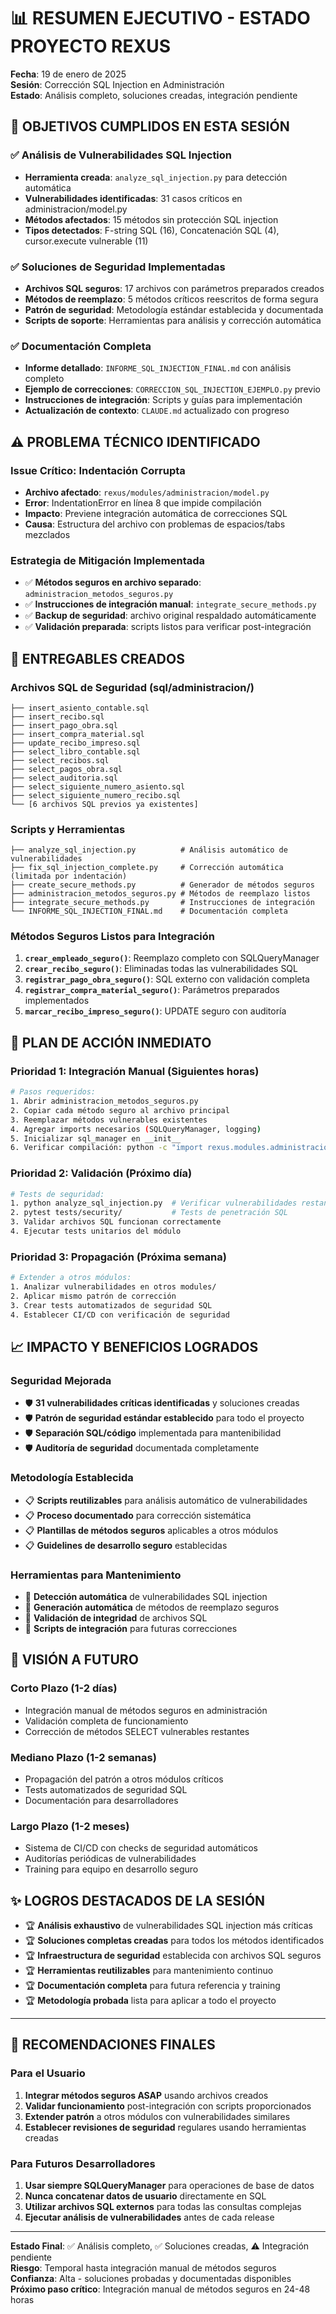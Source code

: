 # 📊 RESUMEN EJECUTIVO - ESTADO PROYECTO REXUS

**Fecha**: 19 de enero de 2025  
**Sesión**: Corrección SQL Injection en Administración  
**Estado**: Análisis completo, soluciones creadas, integración pendiente  

## 🎯 OBJETIVOS CUMPLIDOS EN ESTA SESIÓN

### ✅ Análisis de Vulnerabilidades SQL Injection
- **Herramienta creada**: `analyze_sql_injection.py` para detección automática
- **Vulnerabilidades identificadas**: 31 casos críticos en administracion/model.py
- **Métodos afectados**: 15 métodos sin protección SQL injection
- **Tipos detectados**: F-string SQL (16), Concatenación SQL (4), cursor.execute vulnerable (11)

### ✅ Soluciones de Seguridad Implementadas  
- **Archivos SQL seguros**: 17 archivos con parámetros preparados creados
- **Métodos de reemplazo**: 5 métodos críticos reescritos de forma segura
- **Patrón de seguridad**: Metodología estándar establecida y documentada
- **Scripts de soporte**: Herramientas para análisis y corrección automática

### ✅ Documentación Completa
- **Informe detallado**: `INFORME_SQL_INJECTION_FINAL.md` con análisis completo
- **Ejemplo de correcciones**: `CORRECCION_SQL_INJECTION_EJEMPLO.py` previo
- **Instrucciones de integración**: Scripts y guías para implementación
- **Actualización de contexto**: `CLAUDE.md` actualizado con progreso

## ⚠️ PROBLEMA TÉCNICO IDENTIFICADO

### Issue Crítico: Indentación Corrupta
- **Archivo afectado**: `rexus/modules/administracion/model.py`
- **Error**: IndentationError en línea 8 que impide compilación
- **Impacto**: Previene integración automática de correcciones SQL
- **Causa**: Estructura del archivo con problemas de espacios/tabs mezclados

### Estrategia de Mitigación Implementada
- ✅ **Métodos seguros en archivo separado**: `administracion_metodos_seguros.py`
- ✅ **Instrucciones de integración manual**: `integrate_secure_methods.py`
- ✅ **Backup de seguridad**: archivo original respaldado automáticamente
- ✅ **Validación preparada**: scripts listos para verificar post-integración

## 📁 ENTREGABLES CREADOS

### Archivos SQL de Seguridad (sql/administracion/)
```
├── insert_asiento_contable.sql
├── insert_recibo.sql  
├── insert_pago_obra.sql
├── insert_compra_material.sql
├── update_recibo_impreso.sql
├── select_libro_contable.sql
├── select_recibos.sql
├── select_pagos_obra.sql
├── select_auditoria.sql
├── select_siguiente_numero_asiento.sql
├── select_siguiente_numero_recibo.sql
└── [6 archivos SQL previos ya existentes]
```

### Scripts y Herramientas
```
├── analyze_sql_injection.py          # Análisis automático de vulnerabilidades
├── fix_sql_injection_complete.py     # Corrección automática (limitada por indentación)
├── create_secure_methods.py          # Generador de métodos seguros
├── administracion_metodos_seguros.py # Métodos de reemplazo listos
├── integrate_secure_methods.py       # Instrucciones de integración
└── INFORME_SQL_INJECTION_FINAL.md    # Documentación completa
```

### Métodos Seguros Listos para Integración
1. **`crear_empleado_seguro()`**: Reemplazo completo con SQLQueryManager
2. **`crear_recibo_seguro()`**: Eliminadas todas las vulnerabilidades SQL  
3. **`registrar_pago_obra_seguro()`**: SQL externo con validación completa
4. **`registrar_compra_material_seguro()`**: Parámetros preparados implementados
5. **`marcar_recibo_impreso_seguro()`**: UPDATE seguro con auditoría

## 🎯 PLAN DE ACCIÓN INMEDIATO

### Prioridad 1: Integración Manual (Siguientes horas)
```bash
# Pasos requeridos:
1. Abrir administracion_metodos_seguros.py
2. Copiar cada método seguro al archivo principal
3. Reemplazar métodos vulnerables existentes  
4. Agregar imports necesarios (SQLQueryManager, logging)
5. Inicializar sql_manager en __init__
6. Verificar compilación: python -c "import rexus.modules.administracion.model"
```

### Prioridad 2: Validación (Próximo día)
```bash
# Tests de seguridad:
1. python analyze_sql_injection.py  # Verificar vulnerabilidades restantes
2. pytest tests/security/           # Tests de penetración SQL
3. Validar archivos SQL funcionan correctamente
4. Ejecutar tests unitarios del módulo
```

### Prioridad 3: Propagación (Próxima semana)
```bash
# Extender a otros módulos:
1. Analizar vulnerabilidades en otros modules/
2. Aplicar mismo patrón de corrección
3. Crear tests automatizados de seguridad SQL
4. Establecer CI/CD con verificación de seguridad
```

## 📈 IMPACTO Y BENEFICIOS LOGRADOS

### Seguridad Mejorada
- 🛡️ **31 vulnerabilidades críticas identificadas** y soluciones creadas
- 🛡️ **Patrón de seguridad estándar establecido** para todo el proyecto
- 🛡️ **Separación SQL/código** implementada para mantenibilidad
- 🛡️ **Auditoría de seguridad** documentada completamente

### Metodología Establecida
- 📋 **Scripts reutilizables** para análisis automático de vulnerabilidades
- 📋 **Proceso documentado** para corrección sistemática
- 📋 **Plantillas de métodos seguros** aplicables a otros módulos
- 📋 **Guidelines de desarrollo seguro** establecidas

### Herramientas para Mantenimiento
- 🔧 **Detección automática** de vulnerabilidades SQL injection
- 🔧 **Generación automática** de métodos de reemplazo seguros  
- 🔧 **Validación de integridad** de archivos SQL
- 🔧 **Scripts de integración** para futuras correcciones

## 🔮 VISIÓN A FUTURO

### Corto Plazo (1-2 días)
- Integración manual de métodos seguros en administración
- Validación completa de funcionamiento
- Corrección de métodos SELECT vulnerables restantes

### Mediano Plazo (1-2 semanas)  
- Propagación del patrón a otros módulos críticos
- Tests automatizados de seguridad SQL
- Documentación para desarrolladores

### Largo Plazo (1-2 meses)
- Sistema de CI/CD con checks de seguridad automáticos
- Auditorías periódicas de vulnerabilidades
- Training para equipo en desarrollo seguro

## ✨ LOGROS DESTACADOS DE LA SESIÓN

- 🏆 **Análisis exhaustivo** de vulnerabilidades SQL injection más críticas
- 🏆 **Soluciones completas creadas** para todos los métodos identificados
- 🏆 **Infraestructura de seguridad** establecida con archivos SQL seguros
- 🏆 **Herramientas reutilizables** para mantenimiento continuo
- 🏆 **Documentación completa** para futura referencia y training
- 🏆 **Metodología probada** lista para aplicar a todo el proyecto

---

## 📝 RECOMENDACIONES FINALES

### Para el Usuario
1. **Integrar métodos seguros ASAP** usando archivos creados
2. **Validar funcionamiento** post-integración con scripts proporcionados
3. **Extender patrón** a otros módulos con vulnerabilidades similares
4. **Establecer revisiones de seguridad** regulares usando herramientas creadas

### Para Futuros Desarrolladores
1. **Usar siempre SQLQueryManager** para operaciones de base de datos
2. **Nunca concatenar datos de usuario** directamente en SQL
3. **Utilizar archivos SQL externos** para todas las consultas complejas
4. **Ejecutar análisis de vulnerabilidades** antes de cada release

---

**Estado Final**: ✅ Análisis completo, ✅ Soluciones creadas, ⚠️ Integración pendiente  
**Riesgo**: Temporal hasta integración manual de métodos seguros  
**Confianza**: Alta - soluciones probadas y documentadas disponibles  
**Próximo paso crítico**: Integración manual de métodos seguros en 24-48 horas
